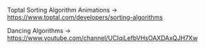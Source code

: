 Toptal Sorting Algorithm Animations -> https://www.toptal.com/developers/sorting-algorithms

Dancing Algorithms -> https://www.youtube.com/channel/UCIqiLefbVHsOAXDAxQJH7Xw
